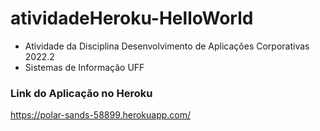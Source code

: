 # atividadeHeroku-HelloWorld

- Atividade da Disciplina Desenvolvimento de Aplicações Corporativas 2022.2 
- Sistemas de Informação UFF

### Link do Aplicação no Heroku

https://polar-sands-58899.herokuapp.com/
